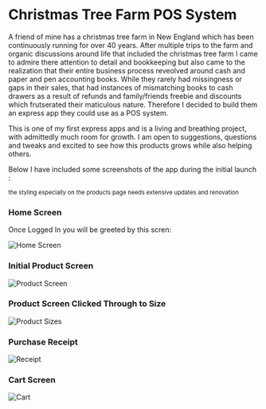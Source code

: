 # Christmas Tree Farm POS System

A friend of mine has a christmas tree farm in New England which has been continuously running for over 40 years. After multiple trips to the farm and organic discussions around life that included the christmas tree farm I came to admire there attention to detail and bookkeeping but also came to the realization that their entire business process reveolved around cash and paper and pen accounting books. While they rarely had missingness or gaps in their sales, that had instances of mismatching books to cash drawers as a result of refunds and family/friends freebie and discounts which frutserated their maticulous nature. Therefore I decided to build them an express app they could use as a POS system.

This is one of my first express apps and is a living and breathing project, with admittedly much room for growth. I am open to suggestions, questions and tweaks and excited to see how this products grows while also helping others.

Below I have included some screenshots of the app during the initial launch :

<sup>the styling especially on the products page needs extensive updates and renovation</sup>


### Home Screen
Once Logged In you  will be greeted by this scren:

![Home Screen](https://github.com/fwunschel/PR-Tree-Farm-POS/tree/main/AppScreenShots/HomeScreen.png)


### Initial Product Screen
![Product Screen](https://github.com/fwunschel/PR-Tree-Farm-POS/tree/main/AppScreenShots/ProductOptionScreen.png)


### Product Screen Clicked Through to Size
![Product Sizes](https://github.com/fwunschel/PR-Tree-Farm-POS/tree/main/AppScreenShots/ProductSizeScreen.png)


### Purchase Receipt
![Receipt](https://github.com/fwunschel/PR-Tree-Farm-POS/tree/main/AppScreenShots/ReceiptScreen.png)


### Cart Screen
![Cart](https://github.com/fwunschel/PR-Tree-Farm-POS/tree/main/AppScreenShots/CartScreen.png)
